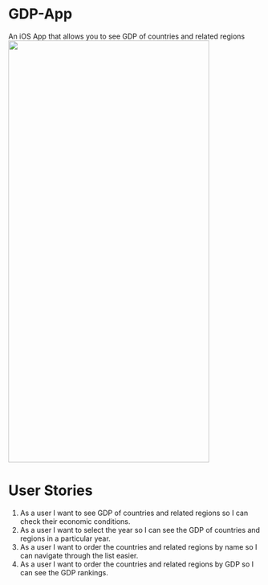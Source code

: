 # GDP-App
An iOS App that allows you to see GDP of countries and related regions
<img src="https://firebasestorage.googleapis.com/v0/b/bredway-test-environment.appspot.com/o/to_be_deleted%2FHomePage.png?alt=media&token=0a9a36bb-a1d0-41e4-b78e-2a4e57b5a743" height="840" width="400">

# User Stories
1. As a user I want to see GDP of countries and related regions so I can check their economic conditions.
2. As a user I want to select the year so I can see the GDP of countries and regions in a particular year.
3. As a user I want to order the countries and related regions by name so I can navigate through the list easier.
4. As a user I want to order the countries and related regions by GDP so I can see the GDP rankings.
